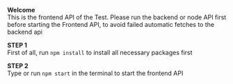**Welcome**</br>
This is the frontend API of the Test.
Please run the backend or node API first before starting the Frontend API,
to avoid failed automatic fetches to the backend api

**STEP 1**</br>
First of all, run `npm install` to install all necessary packages first

**STEP 2**</br>
 Type or run  `npm start` in the terminal to start the frontend API
